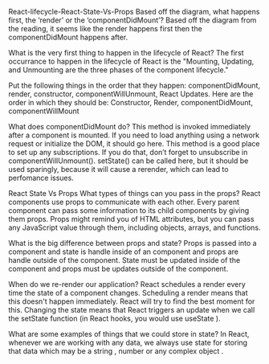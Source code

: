 React-lifecycle-React-State-Vs-Props
Based off the diagram, what happens first, the ‘render’ or the ‘componentDidMount’? Based off the diagram from the reading, it seems like the render happens first then the componentDidMount happens after.

What is the very first thing to happen in the lifecycle of React? The first occurrance to happen in the lifecycle of React is the "Mounting, Updating, and Unmounting are the three phases of the component lifecycle."

Put the following things in the order that they happen: componentDidMount, render, constructor, componentWillUnmount, React Updates. Here are the order in which they should be: Constructor, Render, componentDidMount, componentWillMount

What does componentDidMount do? This method is invoked immediately after a component is mounted. If you need to load anything using a network request or initialize the DOM, it should go here. This method is a good place to set up any subscriptions. If you do that, don’t forget to unsubscribe in componentWillUnmount(). setState() can be called here, but it should be used sparingly, because it will cause a rerender, which can lead to perfomance issues.

React State Vs Props
What types of things can you pass in the props? React components use props to communicate with each other. Every parent component can pass some information to its child components by giving them props. Props might remind you of HTML attributes, but you can pass any JavaScript value through them, including objects, arrays, and functions.

What is the big difference between props and state? Props is passed into a component and state is handle inside of an component and props are handle outside of the component. State must be updated inside of the component and props must be updates outside of the component.

When do we re-render our application? React schedules a render every time the state of a component changes. Scheduling a render means that this doesn't happen immediately. React will try to find the best moment for this. Changing the state means that React triggers an update when we call the setState function (in React hooks, you would use useState ).

What are some examples of things that we could store in state? In React, whenever we are working with any data, we always use state for storing that data which may be a string , number or any complex object .